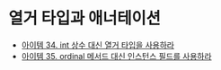 # 열거 타입과 애너테이션

* [아이템 34. int 상수 대신 열거 타입을 사용하라](https://github.com/yjh2569/books/tree/main/Effective_Java/Ch06/Item34.md)
* [아이템 35. ordinal 메서드 대신 인스턴스 필드를 사용하라](https://github.com/yjh2569/books/tree/main/Effective_Java/Ch06/Item35.md)